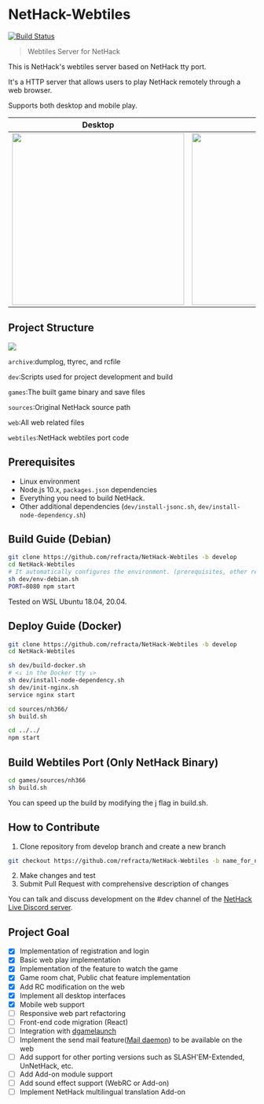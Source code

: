 NetHack-Webtiles
======================
[![Build Status](https://github.com/refracta/NetHack-Webtiles/workflows/Validation/badge.svg)](https://github.com/refracta/NetHack-Webtiles/actions/)

> Webtiles Server for NetHack

This is NetHack's webtiles server based on NetHack tty port.

It's a HTTP server that allows users to play NetHack remotely through a web browser.

Supports both desktop and mobile play.

Desktop             |  Mobile
:-------------------------:|:-------------------------:
<img height="350" src="https://user-images.githubusercontent.com/58779799/111670796-951c6680-885b-11eb-87db-356f4a40b23f.gif"> |  <img height="350" src="https://user-images.githubusercontent.com/58779799/111501466-5cf82380-8788-11eb-93e1-bd66f3706637.gif">

## Project Structure
![](https://user-images.githubusercontent.com/58779799/103433510-68ca5400-4c35-11eb-8836-9505bd77d15f.png)

`archive`:dumplog, ttyrec, and rcfile

`dev`:Scripts used for project development and build

`games`:The built game binary and save files

`sources`:Original NetHack source path

`web`:All web related files

`webtiles`:NetHack webtiles port code

## Prerequisites
- Linux environment
- Node.js 10.x, `packages.json` dependencies
- Everything you need to build NetHack.
- Other additional dependencies (`dev/install-jsonc.sh`, `dev/install-node-dependency.sh`)

## Build Guide (Debian)
```bash
git clone https://github.com/refracta/NetHack-Webtiles -b develop
cd NetHack-Webtiles
# It automatically configures the environment. (prerequisites, other require files)
sh dev/env-debian.sh
PORT=8080 npm start
```
Tested on WSL Ubuntu 18.04, 20.04.

## Deploy Guide (Docker)
```bash
git clone https://github.com/refracta/NetHack-Webtiles -b develop
cd NetHack-Webtiles

sh dev/build-docker.sh
# <↓ in the Docker tty ↓> 
sh dev/install-node-dependency.sh
sh dev/init-nginx.sh
service nginx start

cd sources/nh366/
sh build.sh

cd ../../
npm start
```

## Build Webtiles Port (Only NetHack Binary)
```bash
cd games/sources/nh366
sh build.sh
```
You can speed up the build by modifying the j flag in build.sh.

## How to Contribute
1. Clone repository from develop branch and create a new branch
```bash
git checkout https://github.com/refracta/NetHack-Webtiles -b name_for_new_branch
```
2. Make changes and test
3. Submit Pull Request with comprehensive description of changes

You can talk and discuss development on the #dev channel of the [NetHack Live Discord server](https://discord.com/invite/mNcPSDendT).

## Project Goal
- [x] Implementation of registration and login
- [X] Basic web play implementation
- [X] Implementation of the feature to watch the game
- [X] Game room chat, Public chat feature implementation
- [x] Add RC modification on the web
- [x] Implement all desktop interfaces
- [x] Mobile web support
- [ ] Responsive web part refactoring
- [ ] Front-end code migration (React)
- [ ] Integration with [dgamelaunch](https://github.com/paxed/dgamelaunch)
- [ ] Implement the send mail feature([Mail daemon](https://nethackwiki.com/wiki/Mail_daemon)) to be available on the web
- [ ] Add support for other porting versions such as SLASH'EM-Extended, UnNetHack, etc.
- [ ] Add Add-on module support
- [ ] Add sound effect support (WebRC or Add-on)
- [ ] Implement NetHack multilingual translation Add-on
